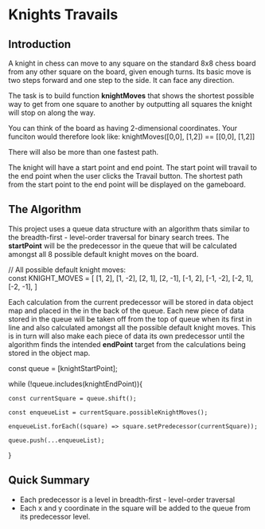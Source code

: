 # Knights Travails 

## Introduction
A knight in chess can move to any square on the standard 8x8 chess board from any 
other square on the board, given enough turns. Its basic move is two steps forward and one step
to the side. It can face any direction. 

The task is to build function **knightMoves** that shows the shortest possible way to get from one square
to another by outputting all squares the knight will stop on along the way. 

You can think of the board as having 2-dimensional coordinates. Your funciton would therefore look like:
knightMoves([0,0], [1,2]) == [[0,0], [1,2]]

There will also be more than one fastest path. 

The knight will have a start point and end point. The start point will travail to the end point when the 
user clicks the Travail button. The shortest path from the start point to the end point will be displayed 
on the gameboard. 

## The Algorithm
This project uses a queue data structure with an algorithm thats similar to the breadth-first - level-order traversal 
for binary search trees. The **startPoint** will be the predecessor in the queue that will be calculated amongst
all 8 possible default knight moves on the board. 

// All possible default knight moves:<br />
const KNIGHT_MOVES = [
    [1, 2], [1, -2],
    [2, 1], [2, -1],
    [-1, 2], [-1, -2],
    [-2, 1], [-2, -1],
]

Each calculation from the current predecessor will be stored in data object map and placed in the in the back of the
queue. Each new piece of data stored in the queue will be taken off from the top of queue when its first in line and
also calculated amongst all the possible default knight moves. This is in turn will also make each piece of data its 
own predecessor until the algorithm finds the intended **endPoint** target from the calculations being stored in the
object map. 


const queue = [knightStartPoint];

while (!queue.includes(knightEndPoint)){

    const currentSquare = queue.shift();

    const enqueueList = currentSquare.possibleKnightMoves();

    enqueueList.forEach((square) => square.setPredecessor(currentSquare));

    queue.push(...enqueueList);
}

## Quick Summary
* Each predecessor is a level in breadth-first - level-order traversal
* Each x and y coordinate in the square will be added to the queue from its predecessor level. 

